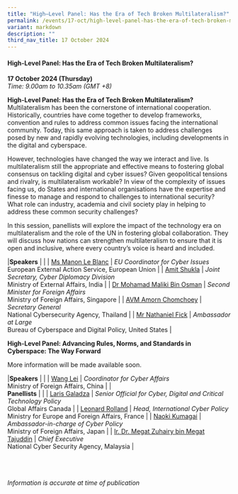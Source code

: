 ```yaml
---
title: "High–Level Panel: Has the Era of Tech Broken Multilateralism?"
permalink: /events/17-oct/high-level-panel-has-the-era-of-tech-broken-multilateralism/
variant: markdown
description: ""
third_nav_title: 17 October 2024
---
```

#### **High-Level Panel: Has the Era of Tech Broken Multilateralism?**

**17 October 2024 (Thursday)**  
*Time: 9.00am to 10.35am (GMT +8)*

**High-Level Panel: Has the Era of Tech Broken Multilateralism?**
Multilateralism has been the cornerstone of international cooperation. Historically, countries have come together to develop frameworks, convention and rules to address common issues facing the international community. Today, this same approach is taken to address challenges posed by new and rapidly evolving technologies, including developments in the digital and cyberspace. 

However, technologies have changed the way we interact and live. Is multilateralism still the appropriate and effective means to fostering global consensus on tackling digital and cyber issues? Given geopolitical tensions and rivalry, is multilateralism workable? In view of the complexity of issues facing us, do States and international organisations have the expertise and finesse to manage and respond to challenges to international security? What role can industry, academia and civil society play in helping to address these common security challenges? 

In this session, panellists will explore the impact of the technology era on multilateralism and the role of the UN in fostering global collaboration. They will discuss how nations can strengthen multilateralism to ensure that it is open and inclusive, where every country’s voice is heard and included. 

|**Speakers**          |                                                              |
| [Ms Manon Le Blanc](/speakers/ms-manon-le-blanc/)  | *EU Coordinator for Cyber Issues* <br>European External Action Service, European Union      |
| [Amit Shukla](/speakers/amit-shukla/)  | *Joint Secretary, Cyber Diplomacy Division* <br>Ministry of External Affairs, India      |
| [Dr Mohamad Maliki Bin Osman](/speakers/dr-mohamad-maliki-bin-osman/)  | *Second Minister for Foreign Affairs* <br>Ministry of Foreign Affairs, Singapore      |
| [AVM Amorn Chomchoey](/speakers/avm-amorn-chomchoey/)  | *Secretary General* <br>National Cybersecurity Agency, Thailand      |
| [Mr Nathaniel Fick](/speakers/mr-nathaniel-fick/)  | *Ambassador at Large* <br>Bureau of Cyberspace and Digital Policy, United States      |

**High-Level Panel: Advancing Rules, Norms, and Standards in Cyberspace: The Way Forward**

More information will be made available soon.

|**Speakers**          |                                                              |
| [Wang Lei](/speakers/wang-lei/)  | *Coordinator for Cyber Affairs* <br>Ministry of Foreign Affairs, China      |
|<br>**Panellists**          |                                                              |
| [Laris Galadza](/speakers/laris-galadza/)  | *Senior Official for Cyber, Digital and Critical Technology Policy* <br>Global Affairs Canada      |
| [Leonard Rolland](/speakers/leonard-rolland/)  | *Head, International Cyber Policy* <br>Ministry for Europe and Foreign Affairs, France      |
| [Naoki Kumagai](/speakers/naoki-kumagai/)  | *Ambassador-in-charge of Cyber Policy* <br>Ministry of Foreign Affairs, Japan      |
| [Ir. Dr. Megat Zuhairy bin Megat Tajuddin](/speakers/ir-dr-megat-zuhairy-bin-megat-tajuddin/)  | *Chief Executive* <br>National Cyber Security Agency, Malaysia      |

<br><br><br>
*Information is accurate at time of publication*